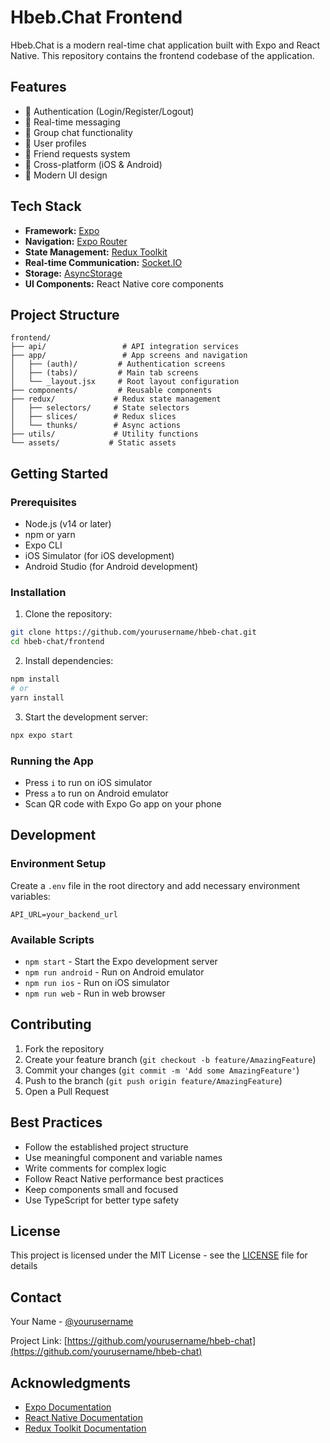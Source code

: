 # Hbeb.Chat Frontend

Hbeb.Chat is a modern real-time chat application built with Expo and React Native. This repository contains the frontend codebase of the application.

## Features

- 🔐 Authentication (Login/Register/Logout)
- 💬 Real-time messaging
- 👥 Group chat functionality
- 👤 User profiles
- 🤝 Friend requests system
- 📱 Cross-platform (iOS & Android)
- 🌙 Modern UI design

## Tech Stack

- **Framework:** [Expo](https://expo.dev/)
- **Navigation:** [Expo Router](https://docs.expo.dev/router/introduction/)
- **State Management:** [Redux Toolkit](https://redux-toolkit.js.org/)
- **Real-time Communication:** [Socket.IO](https://socket.io/)
- **Storage:** [AsyncStorage](https://react-native-async-storage.github.io/)
- **UI Components:** React Native core components

## Project Structure

```
frontend/
├── api/                 # API integration services
├── app/                 # App screens and navigation
│   ├── (auth)/         # Authentication screens
│   ├── (tabs)/         # Main tab screens
│   └── _layout.jsx     # Root layout configuration
├── components/         # Reusable components
├── redux/             # Redux state management
│   ├── selectors/     # State selectors
│   ├── slices/        # Redux slices
│   └── thunks/        # Async actions
├── utils/             # Utility functions
└── assets/           # Static assets
```

## Getting Started

### Prerequisites

- Node.js (v14 or later)
- npm or yarn
- Expo CLI
- iOS Simulator (for iOS development)
- Android Studio (for Android development)

### Installation

1. Clone the repository:
```bash
git clone https://github.com/yourusername/hbeb-chat.git
cd hbeb-chat/frontend
```

2. Install dependencies:
```bash
npm install
# or
yarn install
```

3. Start the development server:
```bash
npx expo start
```

### Running the App

- Press `i` to run on iOS simulator
- Press `a` to run on Android emulator
- Scan QR code with Expo Go app on your phone

## Development

### Environment Setup

Create a `.env` file in the root directory and add necessary environment variables:

```env
API_URL=your_backend_url
```

### Available Scripts

- `npm start` - Start the Expo development server
- `npm run android` - Run on Android emulator
- `npm run ios` - Run on iOS simulator
- `npm run web` - Run in web browser

## Contributing

1. Fork the repository
2. Create your feature branch (`git checkout -b feature/AmazingFeature`)
3. Commit your changes (`git commit -m 'Add some AmazingFeature'`)
4. Push to the branch (`git push origin feature/AmazingFeature`)
5. Open a Pull Request

## Best Practices

- Follow the established project structure
- Use meaningful component and variable names
- Write comments for complex logic
- Follow React Native performance best practices
- Keep components small and focused
- Use TypeScript for better type safety

## License

This project is licensed under the MIT License - see the [LICENSE](LICENSE) file for details

## Contact

Your Name - [@yourusername](https://twitter.com/yourusername)

Project Link: [https://github.com/yourusername/hbeb-chat](https://github.com/yourusername/hbeb-chat)

## Acknowledgments

- [Expo Documentation](https://docs.expo.dev/)
- [React Native Documentation](https://reactnative.dev/docs/getting-started)
- [Redux Toolkit Documentation](https://redux-toolkit.js.org/)
```
